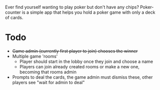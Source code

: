 Ever find yourself wanting to play poker but don't have any chips? Poker-counter is a simple app that helps you hold a poker game with only a deck of cards.

# Todo
- ~~Game admin (currently first player to join) chooses the winner~~
- Multiple game 'rooms'
  - Player should start in the lobby once they join and choose a name
  - Players can join already created rooms or make a new one, becoming that rooms admin
- Prompts to deal the cards, the game admin must dismiss these, other players see "wait for admin to deal"